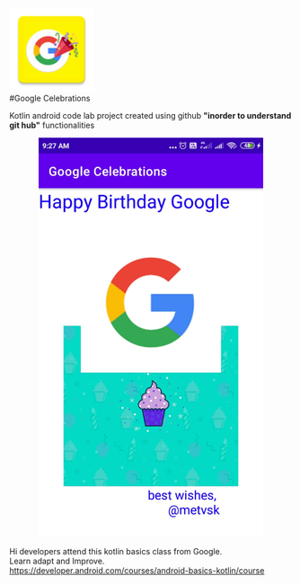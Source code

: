 <div><img src="/app/src/main/res/mipmap-xxhdpi/ic_launcher.png" width="150px"</img></div>
#Google Celebrations

Kotlin android code lab project created using github **"inorder to understand git hub"** functionalities



<div align="center">
    <img src="/screenshots/shot1.jpg" width="400px"</img>
</div>


Hi developers attend this kotlin basics class from Google.</br>
Learn adapt and Improve.</br>
https://developer.android.com/courses/android-basics-kotlin/course
